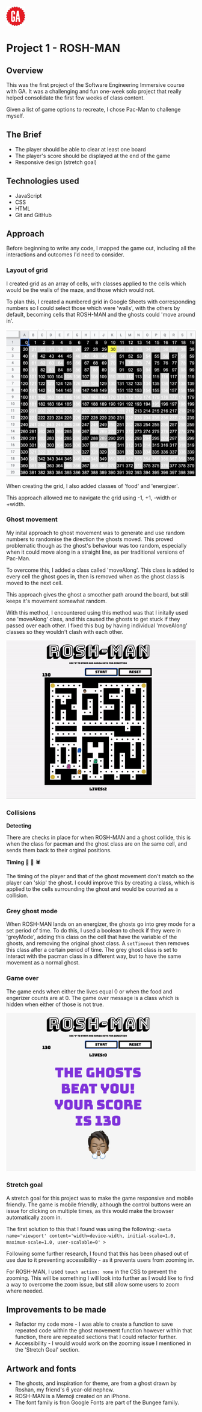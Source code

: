 
![](images/GA-logo.png)
# Project 1 - **ROSH-MAN**

## **Overview**

This was the first project of the Software Engineering Immersive course with GA. It was a challenging and fun one-week solo project that really helped consolidate the first few weeks of class content.

Given a list of game options to recreate, I chose Pac-Man to challenge myself.


## The Brief

* The player should be able to clear at least one board
* The player's score should be displayed at the end of the game
* Responsive design (stretch goal)
 
## Technologies used

* JavaScript
* CSS
* HTML
* Git and GitHub


## Approach
Before beginning to write any code, I mapped the game out, including all the interactions and outcomes I'd need to consider.

### Layout of grid

I created grid as an array of cells, with classes applied to the cells which would be the walls of the maze, and those which would not.

To plan this, I created a numbered grid in Google Sheets with corresponding numbers so I could select those which were 'walls', with the others by default, becoming cells that ROSH-MAN and the ghosts could 'move around in'.

![](./grid.png)

When creating the grid, I also added classes of 'food' and 'energizer'.

This approach allowed me to navigate the grid using -1, +1, -width or +width.

### Ghost movement

My inital approach to ghost movement was to generate and use random numbers to randomise the direction the ghosts moved. This proved problematic though as the ghost's behaviour was too random, especially when it could move along in a straight line, as per traditional versions of Pac-Man.

To overcome this, I added a class called 'moveAlong'. This class is added to every cell the ghost goes in, then is removed when as the ghost class is moved to the next cell.

This approach gives the ghost a smoother path around the board, but still keeps it's movement somewhat random.

With this method, I encountered using this method was that I initally used one 'moveAlong' class, and this caused the ghosts to get stuck if they passed over each other. I fixed this bug by having individual 'moveAlong' classes so they wouldn't clash with each other.

![](./roshmangif.gif)

### Collisions

**Detecting**

There are checks in place for when ROSH-MAN and a ghost collide, this is when the class for pacman and the ghost class are on the same cell, and sends them back to their orginal positions.

**Timing** 🐜 🐛 🕷

The timing of the player and that of the ghost movement don't match so the player can 'skip' the ghost. I could improve this by creating a class, which is applied to the cells surrounding the ghost and would be counted as a collision.

### Grey ghost mode

When ROSH-MAN lands on an energizer, the ghosts go into grey mode for a set period of time. To do this, I used a boolean to check if they were in 'greyMode', adding this class on the cell that have the variable of the ghosts, and removing the original ghost class. A `setTimeout` then removes this class after a certain period of time. The grey ghost class is set to interact with the pacman class in a different way, but to have the same movement as a normal ghost.

### Game over

The game ends when either the lives equal 0 or when the food and engerizer counts are at 0. The game over message is a class which is hidden when either of those is not true.

![](./gameover.png)

### Stretch goal

A stretch goal for this project was to make the game responsive and mobile friendly. The game is mobile friendly, although the control buttons were an issue for clicking on multiple times, as this would make the browser automatically zoom in.

The first solution to this that I found was using the following: ` <meta name='viewport' content='width=device-width, initial-scale=1.0, maximum-scale=1.0, user-scalable=0' > `

Following some further research, I found that this has been phased out of use due to it preventing accessibility - as it prevents users from zooming in.

For ROSH-MAN, I used `touch action: none` in the CSS to prevent the zooming. This will be something I will look into further as I would like to find a way to overcome the zoom issue, but still allow some users to zoom where needed.

## Improvements to be made

* Refactor my code more - I was able to create a function to save repeated code within the ghost movement function however within that function, there are repeated sections that I could refactor further.
* Accessibility - I would would work on the zooming issue I mentioned in the 'Stretch Goal' section.


## Artwork and fonts
* The ghosts, and inspiration for theme, are from a ghost drawn by Roshan, my friend's 6 year-old nephew.
* ROSH-MAN is a Memoji created on an iPhone.
* The font family is fron Google Fonts are part of the Bungee family.



